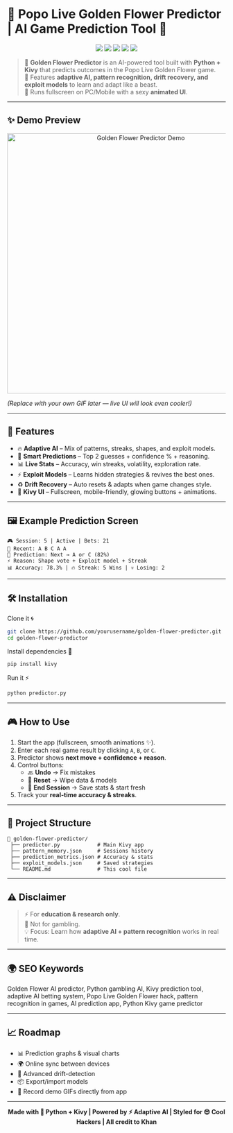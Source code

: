 
# 🌟 Popo Live Golden Flower Predictor | AI Game Prediction Tool 🌟  

<p align="center">
  <img src="https://img.shields.io/github/stars/yourusername/golden-flower-predictor?style=for-the-badge" />
  <img src="https://img.shields.io/github/forks/yourusername/golden-flower-predictor?style=for-the-badge" />
  <img src="https://img.shields.io/badge/Made%20with-Python%20🐍-blue?style=for-the-badge" />
  <img src="https://img.shields.io/badge/UI-Kivy%20🎨-green?style=for-the-badge" />
  <img src="https://img.shields.io/badge/License-MIT-purple?style=for-the-badge" />
</p>  

> 🎲 **Golden Flower Predictor** is an AI-powered tool built with **Python + Kivy** that predicts outcomes in the Popo Live Golden Flower game.  
> 🔮 Features **adaptive AI, pattern recognition, drift recovery, and exploit models** to learn and adapt like a beast.  
> 🚀 Runs fullscreen on PC/Mobile with a sexy **animated UI**.  

---

## ✨ Demo Preview  

<p align="center">
  <img src="https://media.giphy.com/media/v1.Y2lkPTc5MGI3NjExdWlraW5iZWlqNnA3ZW5qZmt6cmt5Y3A3Y2N2cDV0ZWU1c2x6YXc3OCZlcD12MV9naWZzX3NlYXJjaCZjdD1n/qgQUggAC3Pfv687qPC/giphy.gif" width="600" alt="Golden Flower Predictor Demo" />
</p>  

*(Replace with your own GIF later — live UI will look even cooler!)*  

---

## 🚀 Features  

- 🔥 **Adaptive AI** – Mix of patterns, streaks, shapes, and exploit models.  
- 🎯 **Smart Predictions** – Top 2 guesses + confidence % + reasoning.  
- 📊 **Live Stats** – Accuracy, win streaks, volatility, exploration rate.  
- ⚡ **Exploit Models** – Learns hidden strategies & revives the best ones.  
- ♻️ **Drift Recovery** – Auto resets & adapts when game changes style.  
- 🎨 **Kivy UI** – Fullscreen, mobile-friendly, glowing buttons + animations.  

---

## 🖼️ Example Prediction Screen  

```
🎮 Session: 5 | Active | Bets: 21  
📝 Recent: A B C A A  
🔮 Prediction: Next → A or C (82%)  
⚡ Reason: Shape vote + Exploit model + Streak  
📊 Accuracy: 78.3% | 🔥 Streak: 5 Wins | 💀 Losing: 2  
```

---

## 🛠️ Installation  

Clone it 🌀  

```bash
git clone https://github.com/yourusername/golden-flower-predictor.git
cd golden-flower-predictor
```

Install dependencies 🐍  

```bash
pip install kivy
```

Run it ⚡  

```bash
python predictor.py
```

---

## 🎮 How to Use  

1. Start the app (fullscreen, smooth animations ✨).  
2. Enter each real game result by clicking `A`, `B`, or `C`.  
3. Predictor shows **next move + confidence + reason**.  
4. Control buttons:  
   - 🔙 **Undo** → Fix mistakes  
   - 🔄 **Reset** → Wipe data & models  
   - 🏁 **End Session** → Save stats & start fresh  
5. Track your **real-time accuracy & streaks**.  

---

## 📂 Project Structure  

```
📁 golden-flower-predictor/
 ├── predictor.py            # Main Kivy app
 ├── pattern_memory.json     # Sessions history
 ├── prediction_metrics.json # Accuracy & stats
 ├── exploit_models.json     # Saved strategies
 └── README.md               # This cool file
```

---

## ⚠️ Disclaimer  

> ⚡ For **education & research only**.  
> 🚫 Not for gambling.  
> 💡 Focus: Learn how **adaptive AI + pattern recognition** works in real time.  

---

## 🌍 SEO Keywords  

Golden Flower AI predictor, Python gambling AI, Kivy prediction tool, adaptive AI betting system, Popo Live Golden Flower hack, pattern recognition in games, AI prediction app, Python Kivy game predictor  

---

## 📈 Roadmap  

- 📊 Prediction graphs & visual charts  
- 🌍 Online sync between devices  
- 🧠 Advanced drift-detection  
- 📦 Export/import models  
- 🎥 Record demo GIFs directly from app  

---

<p align="center">
  <b>Made with 💚 Python + Kivy | Powered by ⚡ Adaptive AI | Styled for 😎 Cool Hackers | All credit to Khan
</b>
</p>  

